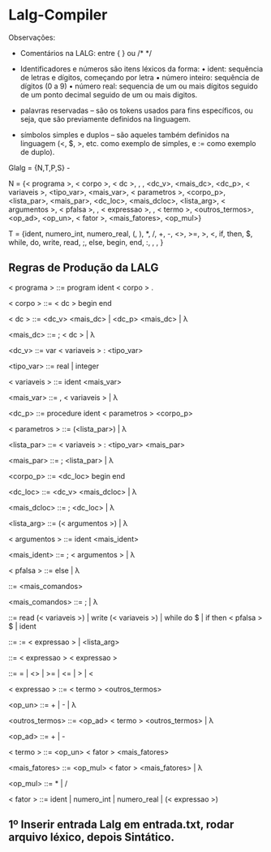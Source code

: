 # Lalg-Compiler

Observações:
- Comentários na LALG: entre { } ou /* */

- Identificadores e números são itens léxicos da forma:
• ident: sequência de letras e dígitos, começando por letra
• número inteiro: sequência de dígitos (0 a 9)
• número real: sequencia de um ou mais dígitos seguido de um ponto
decimal seguido de um ou mais digitos.

- palavras reservadas – são os tokens usados para fins específicos, ou seja, que são
previamente definidos na linguagem.

- símbolos simples e duplos – são aqueles também definidos na linguagem (<, $, >, etc.
como exemplo de simples, e := como exemplo de duplo).

 Glalg = {N,T,P,S} -
 
N = {< programa >, < corpo >, < dc >, <comando>, <comandos>, <dc_v>, <mais_dc>,
<dc_p>, < variaveis >, <tipo_var>, <mais_var>, < parametros >, <corpo_p>,
<lista_par>, <mais_par>, <dc_loc>, <mais_dcloc>, <lista_arg>, < argumentos >,
< pfalsa >, <condicao>, < expressao >, <relacao>, < termo >, <outros_termos>,
<op_ad>, <op_un>, < fator >, <mais_fatores>, <op_mul>}
 
T = {ident, numero_int, numero_real, (, ), *, /, +, -, <>, >=, >, <, if, then, $, while, do,
write, read, ;, else, begin, end, :, , , }

## Regras de Produção da LALG
< programa > ::= program ident < corpo > .
 
< corpo > ::= < dc > begin <comandos> end
 
< dc > ::= <dc_v> <mais_dc> | <dc_p> <mais_dc> | λ

<mais_dc> ::= ; < dc > | λ

<dc_v> ::= var < variaveis > : <tipo_var>

<tipo_var> ::= real | integer

< variaveis > ::= ident <mais_var>

<mais_var> ::= , < variaveis > | λ

<dc_p> ::= procedure ident < parametros > <corpo_p>

< parametros > ::= (<lista_par>) | λ

<lista_par> ::= < variaveis > : <tipo_var> <mais_par>

<mais_par> ::= ; <lista_par> | λ

<corpo_p> ::= <dc_loc> begin <comandos> end

<dc_loc> ::= <dc_v> <mais_dcloc> | λ

<mais_dcloc> ::= ; <dc_loc> | λ

<lista_arg> ::= (< argumentos >) | λ

< argumentos > ::= ident <mais_ident>

<mais_ident> ::= ; < argumentos > | λ

< pfalsa > ::= else <comandos> | λ

<comandos> ::= <comando> <mais_comandos>

<mais_comandos> ::= ; <comandos> | λ

<comando> ::= read (< variaveis >) |
write (< variaveis >) |
while <condicao> do <comandos> $ |
if <condicao> then <comandos> < pfalsa > $ |
 ident <restoIdent>

<restoIdent> ::= := < expressao > | <lista_arg>

<condicao> ::= < expressao > <relacao> < expressao >

<relacao> ::= = | <> | >= | <= | > | <

< expressao > ::= < termo > <outros_termos>

<op_un> ::= + | - | λ

<outros_termos> ::= <op_ad> < termo > <outros_termos> | λ

<op_ad> ::= + | -

< termo > ::= <op_un> < fator > <mais_fatores>

<mais_fatores> ::= <op_mul> < fator > <mais_fatores> | λ

<op_mul> ::= * | /

< fator > ::= ident | numero_int | numero_real | (< expressao >)


## 1º Inserir entrada Lalg em entrada.txt, rodar arquivo léxico, depois Sintático.
